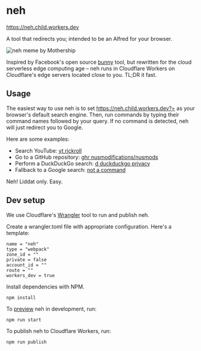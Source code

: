 # neh

<https://neh.child.workers.dev>

A tool that redirects you; intended to be an Alfred for your browser.

![neh meme by Mothership](https://mothership.sg/wp-content/uploads/2015/08/Neh.jpg)

Inspired by Facebook's open source [bunny](http://www.bunny1.org) tool, but
rewritten for the cloud serverless edge computing age – neh runs in Cloudflare
Workers on Cloudflare's edge servers located close to you. TL;DR it fast.

## Usage

The easiest way to use neh is to set <https://neh.child.workers.dev?=> as your
browser's default search engine. Then, run commands by typing their command
names followed by your query. If no command is detected, neh will just redirect
you to Google.

Here are some examples:

* Search YouTube: [yt rickroll](https://neh.child.workers.dev?=yt%20rickroll)
* Go to a GitHub repository: [ghr nusmodifications/nusmods](https://neh.child.workers.dev?=ghr%20nusmodifications/nusmods)
* Perform a DuckDuckGo search: [d duckduckgo privacy](https://neh.child.workers.dev?=d%20duckduckgo%20privacy)
* Fallback to a Google search: [not a command](https://neh.child.workers.dev?=not%20a%20command)

Neh! Liddat only. Easy.

## Dev setup

We use Cloudflare's [Wrangler](https://github.com/cloudflare/wrangler) tool to
run and publish neh.

Create a wrangler.toml file with appropriate configuration. Here's a template:

```
name = "neh"
type = "webpack"
zone_id = ""
private = false
account_id = ""
route = ""
workers_dev = true
```

Install dependencies with NPM.

```
npm install
```

To
[preview](https://developers.cloudflare.com/workers/quickstart/#preview-your-project)
neh in development, run:

```
npm run start
```

To publish neh to Cloudflare Workers, run:

```
npm run publish
```
